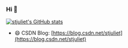 ### Hi 👋

[![stjuliet's GitHub stats](https://github-readme-stats.vercel.app/api?username=stjuliet)](https://github.com/anuraghazra/github-readme-stats)

- 😄 CSDN Blog: [https://blog.csdn.net/stjuliet](https://blog.csdn.net/stjuliet)

<!--
**stjuliet/stjuliet** is a ✨ _special_ ✨ repository because its `README.md` (this file) appears on your GitHub profile.

Here are some ideas to get you started:

- 🔭 I’m currently working on ...
- 🌱 I’m currently learning ...
- 👯 I’m looking to collaborate on ...
- 🤔 I’m looking for help with ...
- 💬 Ask me about ...
- 📫 How to reach me: ...
- 😄 Pronouns: ...
- ⚡ Fun fact: ...
-->
